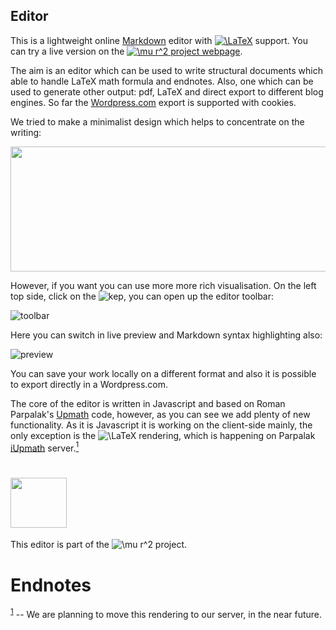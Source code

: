 


## Editor

This is a lightweight online [Markdown](https://en.wikipedia.org/wiki/Markdown) editor with [<img src="http://tex.s2cms.ru/svg/%5CLaTeX%20" alt="\LaTeX " />](https://en.wikipedia.org/wiki/LaTeX) support.  You can try a live version on the [<img src="http://tex.s2cms.ru/svg/%5Cmu%20r%5E2" alt="\mu r^2" /> project webpage](http://mur2.co.uk/editor). 

The aim is an editor which can be used to write structural documents which able to handle LaTeX math formula and endnotes. Also, one which can be used to generate other output: pdf, LaTeX and direct export to different blog engines. So far the [Wordpress.com](https://wordpress.com) export is supported with cookies.

We tried to make a minimalist design which helps to concentrate on the writing:

<img src="http://mur2.co.uk/_uploads/photos/attila/mur1.png" width="1000" height="200" />

However, if you want you can use more more rich visualisation. On the left top side, click on the ![kep](http://mur2.co.uk/_uploads/photos/attila/mur2_toolbar_bottom.png),  you can open up the editor toolbar:

![<img src="http://tex.s2cms.ru/svg/%20%5Cmu%20r%5E2%20" alt=" \mu r^2 " /> toolbar](http://mur2.co.uk/_uploads/photos/attila/mur2_toolbar.png)

Here you can switch in live preview and Markdown syntax highlighting also:

![<img src="http://tex.s2cms.ru/svg/%20%5Cmu%20r%5E2%20" alt=" \mu r^2 " /> preview](http://mur2.co.uk/_uploads/photos/attila/mur2_preview.png)

You can save your work locally on a different format and also it is possible to export directly in a Wordpress.com. 

The core of the editor is written in Javascript and based on Roman Parpalak's [Upmath](https://upmath.me/) code, however, as you can see we add plenty of new functionality. As it is Javascript it is working on the client-side mainly, the only exception is the <img src="http://tex.s2cms.ru/svg/%5CLaTeX%20" alt="\LaTeX " /> rendering, which is happening on Parpalak [iUpmath](https://i.upmath.me/) server.<a href="#myfootnotea_ka8k8" name="myfootnotes_ka8k8"><sup>1</sup></a>  


# <img src="http://mur2.co.uk/static/images/Mur2_logo_gfsartemisia_it.png" width="90" height="80" />

This editor is part of the <img src="http://tex.s2cms.ru/svg/%20%5Cmu%20r%5E2%20" alt=" \mu r^2 " /> project. 
# Endnotes


<sup id="myfootnotea_ka8k8">[1](#myfootnotes_ka8k8)</sup> -- We are planning to move this rendering to our server, in the near future.
